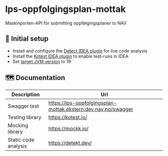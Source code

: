 # lps-oppfolgingsplan-mottak
Maskinporten-API for submitting oppfølgingsplaner to NAV

## 🚀 Initial setup
- Install and configure the [Detect IDEA plugin](https://plugins.jetbrains.com/plugin/10761-detekt) for live code analysis
- Install the [Kotest IDEA plugin](https://plugins.jetbrains.com/plugin/14080-kotest) to enable test-runs in IDEA
- Set [target JVM version](https://www.jetbrains.com/help/idea/compiler-kotlin-compiler.html#kotlin-compiler-jvm-settings) to 19

## 🗺️ Documentation
| Description          | Url                                                           |
|----------------------|---------------------------------------------------------------|
| Swagger test         | https://lps-oppfolgingsplan-mottak.ekstern.dev.nav.no/swagger |
| Testing library      | https://kotest.io/                                            |
| Mocking library      | https://mockk.io/                                             |
| Static code analysis | https://detekt.dev/                                           |
